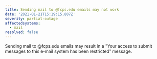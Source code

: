 ```yaml
---
title: Sending mail to @fcps.edu emails may not work
date: '2021-01-21T15:19:15.807Z'
severity: partial-outage
affectedsystems:
  - mail
resolved: false
---
```

Sending mail to @fcps.edu emails may result in a "Your access to submit messages to this e-mail system has been restricted" message.

<!--- language code: en -->
